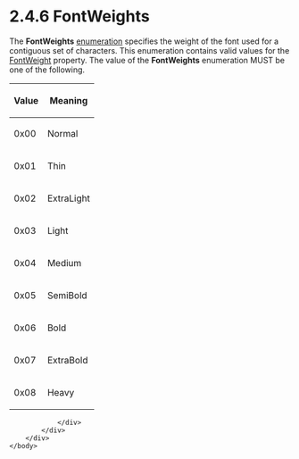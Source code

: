 <html dir="LTR" xmlns:mshelp="http://msdn.microsoft.com/mshelp" xmlns:ddue="http://ddue.schemas.microsoft.com/authoring/2003/5" xmlns:xlink="http://www.w3.org/1999/xlink" xmlns:tool="http://www.microsoft.com/tooltip">
    <head>
        <meta http-equiv="Content-Type" content="text/html; CHARSET=utf-8"></meta>
        <meta name="save" content="history"></meta>
        <title>2.4.6 FontWeights</title>
        <xml>
            <mshelp:toctitle title="2.4.6 FontWeights"></mshelp:toctitle>
            <mshelp:rltitle title="[MS-RPL]: FontWeights"></mshelp:rltitle>
            <mshelp:keyword index="A" term="906456da-59f3-4e9d-8fe3-10ffefd70a4b"></mshelp:keyword>
            <mshelp:attr name="DCSext.ContentType" value="open specification"></mshelp:attr>
            <mshelp:attr name="AssetID" value="906456da-59f3-4e9d-8fe3-10ffefd70a4b"></mshelp:attr>
            <mshelp:attr name="TopicType" value="kbRef"></mshelp:attr>
            <mshelp:attr name="DCSext.Title" value="[MS-RPL]: FontWeights" />
        </xml>
    </head>
    <body>
        <div id="header">
            <h1 class="heading">2.4.6 FontWeights</h1>
        </div>
        <div id="mainSection">
            <div id="mainBody">
                <div id="allHistory" class="saveHistory"></div>
                <div id="sectionSection0" class="section" name="collapseableSection">
                    

<p>The <b>FontWeights</b> <a href="75ae48f7-746b-4b41-919c-6699fa28b3ef.html#gt_846463b5-421c-4d6b-8d82-79d44db666fa">enumeration</a> specifies the
weight of the font used for a contiguous set of characters. This enumeration
contains valid values for the <a href="9ddddacf-857b-4c1b-8756-6acc967c0a61.html">FontWeight</a> property. The
value of the <b>FontWeights</b> enumeration MUST be one of the following.</p>

<table>
 <thead>
  <tr>
   <th>
   <p>Value</p>
   </th>
   <th>
   <p>Meaning</p>
   </th>
  </tr>
 </thead>
 <tr>
  <td>
  <p>0x00</p>
  </td>
  <td>
  <p>Normal</p>
  </td>
 </tr>
 <tr>
  <td>
  <p>0x01</p>
  </td>
  <td>
  <p>Thin</p>
  </td>
 </tr>
 <tr>
  <td>
  <p>0x02</p>
  </td>
  <td>
  <p>ExtraLight</p>
  </td>
 </tr>
 <tr>
  <td>
  <p>0x03</p>
  </td>
  <td>
  <p>Light</p>
  </td>
 </tr>
 <tr>
  <td>
  <p>0x04</p>
  </td>
  <td>
  <p>Medium</p>
  </td>
 </tr>
 <tr>
  <td>
  <p>0x05</p>
  </td>
  <td>
  <p>SemiBold</p>
  </td>
 </tr>
 <tr>
  <td>
  <p>0x06</p>
  </td>
  <td>
  <p>Bold</p>
  </td>
 </tr>
 <tr>
  <td>
  <p>0x07</p>
  </td>
  <td>
  <p>ExtraBold</p>
  </td>
 </tr>
 <tr>
  <td>
  <p>0x08</p>
  </td>
  <td>
  <p>Heavy</p>
  </td>
 </tr>
</table>

<p> </p>


                </div>
            </div>
        </div>
    </body>
</html>